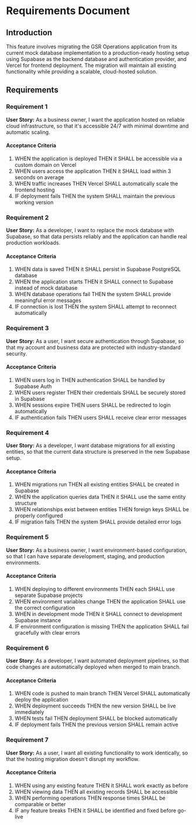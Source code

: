 # Requirements Document

## Introduction

This feature involves migrating the GSR Operations application from its current mock database implementation to a production-ready hosting setup using Supabase as the backend database and authentication provider, and Vercel for frontend deployment. The migration will maintain all existing functionality while providing a scalable, cloud-hosted solution.

## Requirements

### Requirement 1

**User Story:** As a business owner, I want the application hosted on reliable cloud infrastructure, so that it's accessible 24/7 with minimal downtime and automatic scaling.

#### Acceptance Criteria

1. WHEN the application is deployed THEN it SHALL be accessible via a custom domain on Vercel
2. WHEN users access the application THEN it SHALL load within 3 seconds on average
3. WHEN traffic increases THEN Vercel SHALL automatically scale the frontend hosting
4. IF deployment fails THEN the system SHALL maintain the previous working version

### Requirement 2

**User Story:** As a developer, I want to replace the mock database with Supabase, so that data persists reliably and the application can handle real production workloads.

#### Acceptance Criteria

1. WHEN data is saved THEN it SHALL persist in Supabase PostgreSQL database
2. WHEN the application starts THEN it SHALL connect to Supabase instead of mock database
3. WHEN database operations fail THEN the system SHALL provide meaningful error messages
4. IF connection is lost THEN the system SHALL attempt to reconnect automatically

### Requirement 3

**User Story:** As a user, I want secure authentication through Supabase, so that my account and business data are protected with industry-standard security.

#### Acceptance Criteria

1. WHEN users log in THEN authentication SHALL be handled by Supabase Auth
2. WHEN users register THEN their credentials SHALL be securely stored in Supabase
3. WHEN sessions expire THEN users SHALL be redirected to login automatically
4. IF authentication fails THEN users SHALL receive clear error messages

### Requirement 4

**User Story:** As a developer, I want database migrations for all existing entities, so that the current data structure is preserved in the new Supabase setup.

#### Acceptance Criteria

1. WHEN migrations run THEN all existing entities SHALL be created in Supabase
2. WHEN the application queries data THEN it SHALL use the same entity structure
3. WHEN relationships exist between entities THEN foreign keys SHALL be properly configured
4. IF migration fails THEN the system SHALL provide detailed error logs

### Requirement 5

**User Story:** As a business owner, I want environment-based configuration, so that I can have separate development, staging, and production environments.

#### Acceptance Criteria

1. WHEN deploying to different environments THEN each SHALL use separate Supabase projects
2. WHEN environment variables change THEN the application SHALL use the correct configuration
3. WHEN in development mode THEN it SHALL connect to development Supabase instance
4. IF environment configuration is missing THEN the application SHALL fail gracefully with clear errors

### Requirement 6

**User Story:** As a developer, I want automated deployment pipelines, so that code changes are automatically deployed when merged to main branch.

#### Acceptance Criteria

1. WHEN code is pushed to main branch THEN Vercel SHALL automatically deploy the application
2. WHEN deployment succeeds THEN the new version SHALL be live immediately
3. WHEN tests fail THEN deployment SHALL be blocked automatically
4. IF deployment fails THEN the previous version SHALL remain active

### Requirement 7

**User Story:** As a user, I want all existing functionality to work identically, so that the hosting migration doesn't disrupt my workflow.

#### Acceptance Criteria

1. WHEN using any existing feature THEN it SHALL work exactly as before
2. WHEN viewing data THEN all existing records SHALL be accessible
3. WHEN performing operations THEN response times SHALL be comparable or better
4. IF any feature breaks THEN it SHALL be identified and fixed before go-live